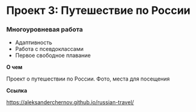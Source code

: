 # Проект 3: Путешествие по России

### Многоуровневая работа

- Адаптивность
- Работа с псевдоклассами
- Первое свободное плавание

**О чем**

Проект о путешествии по России.
Фото, места для посещения

**Cсылка**

https://aleksanderchernov.github.io/russian-travel/

